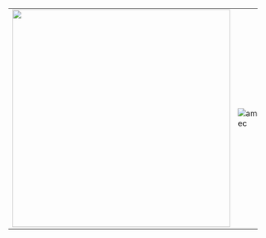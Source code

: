 <center>
    <table align="center">
      <tr>
          <td>
              <img width="440px" align="center" src="https://github-readme-stats.vercel.app/api?username=amandatec&count_private=true&hide_border=true" />
          </td>
          <td>
              <img align="center" src="https://github-readme-stats.vercel.app/api/top-langs/?username=amandatec&layout=compact&hide_border=true" alt="amandatec" />                   </td>
      </tr>  
    </table>
</center>
